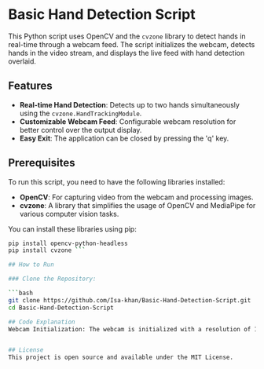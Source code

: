 # Basic Hand Detection Script

This Python script uses OpenCV and the `cvzone` library to detect hands in real-time through a webcam feed. The script initializes the webcam, detects hands in the video stream, and displays the live feed with hand detection overlaid.

## Features

- **Real-time Hand Detection**: Detects up to two hands simultaneously using the `cvzone.HandTrackingModule`.
- **Customizable Webcam Feed**: Configurable webcam resolution for better control over the output display.
- **Easy Exit**: The application can be closed by pressing the 'q' key.

## Prerequisites

To run this script, you need to have the following libraries installed:

- **OpenCV**: For capturing video from the webcam and processing images.
- **cvzone**: A library that simplifies the usage of OpenCV and MediaPipe for various computer vision tasks.

You can install these libraries using pip:

```bash
pip install opencv-python-headless
pip install cvzone ```

## How to Run

### Clone the Repository:

```bash
git clone https://github.com/Isa-khan/Basic-Hand-Detection-Script.git
cd Basic-Hand-Detection-Script

## Code Explanation
Webcam Initialization: The webcam is initialized with a resolution of 1280x720 pixels.


## License
This project is open source and available under the MIT License.
